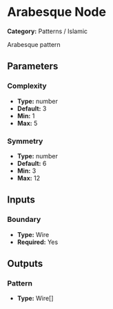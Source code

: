 
# Arabesque Node

**Category:** Patterns / Islamic

Arabesque pattern

## Parameters


### Complexity
- **Type:** number
- **Default:** 3
- **Min:** 1
- **Max:** 5



### Symmetry
- **Type:** number
- **Default:** 6
- **Min:** 3
- **Max:** 12



## Inputs


### Boundary
- **Type:** Wire
- **Required:** Yes



## Outputs


### Pattern
- **Type:** Wire[]




